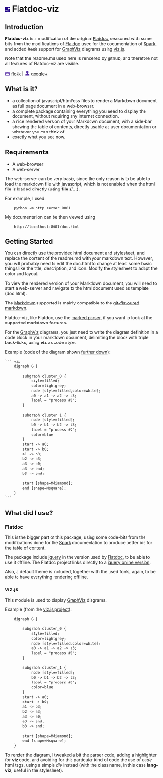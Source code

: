 # ![icon](images/flatdoc-viz.png) Flatdoc-viz

## Introduction
**Flatdoc-viz** is a modification of the original [Flatdoc][flatdoc-link], 
seasoned with some bits from the modifications of [Flatdoc][flatdoc-link] used 
for the documentation of [Spark][spark-link], and added ~~hack~~ support for 
[GraphViz][graphviz-link] diagrams using [viz.js][viz-js-link].

Note that the readme.md used here is rendered by github, and therefore not all
features of Flatdoc-viz are visible.

![email][email-image] [flokk](mailto:key.flokk@gmail.com) |
![contact][contact-image] [google+](https://plus.google.com/u/2/100973429079913209557)

## What is it?
- a collection of javascript/html/css files to render a Markdown document as 
  full page document in a web-browser. 
- a complete package containing everything you need to display the document, 
  without requiring any internet connection.
- a nice rendered version of your Markdown document, with a side-bar showing the
  table of contents, directly usable as user documentation or whatever you can
  think of.
- exactly what you see now.


## Requirements
- A web-browser
- A web-server

The web-server can be very basic, since the only reason is to be able to load 
the markdown file with javascript, which is not enabled when the html file is
loaded directly (using **file://...**).

For example, I used:
```
    python -m http.server 8001
```

My documentation can be then viewed using 
```
    http://localhost:8001/doc.html
```

## Getting Started
You can directly use the provided html document and stylesheet, and replace the 
content of the readme.md with your markdown text. However, you will probably 
need to edit the doc.html to change at least some basic things like the title,
description, and icon. Modify the stylesheet to adapt the color and layout.

To view the rendered version of your Markdown document, you will need to start a
web-server and navigate to the html document used as template (doc.html).

The [Markdown][markdown-link] supported is mainly compatible to the 
[git-flavoured markdown][gfm-link].

Flatdoc-viz, like Flatdoc, use the [marked parser][marked-link], if you want 
to look at the supported markdown features.

For the [GraphViz][graphviz-link] diagrams, you just need to write the diagram 
definition in a code block in your markdown document, delimiting the block with 
triple back-ticks, using **viz** as code style.

Example (code of the diagram shown [further down](#what-did-i-use-viz-js)):

    ``` viz
        digraph G {

            subgraph cluster_0 {
                style=filled;
                color=lightgrey;
                node [style=filled,color=white];
                a0 -> a1 -> a2 -> a3;
                label = "process #1";
            }

            subgraph cluster_1 {
                node [style=filled];
                b0 -> b1 -> b2 -> b3;
                label = "process #2";
                color=blue
            }
            start -> a0;
            start -> b0;
            a1 -> b3;
            b2 -> a3;
            a3 -> a0;
            a3 -> end;
            b3 -> end;

            start [shape=Mdiamond];
            end [shape=Msquare];
        }
    ``` 

## What did I use?
### Flatdoc
This is the bigger part of this package, using some code-bits from the 
modifications done for the [Spark][spark-link] documentation to produce better 
ids for the table of content.

The package include [jquery][jquery-link] in the version used by 
[Flatdoc][flatdoc-link], to be able to use it offline. The Flatdoc project links 
directly to a [jquery online version][jquery-link].

Also, a default theme is included, together with the used fonts, again, to be 
able to have everything rendering offline.

### viz.js
This module is used to display [GraphViz][graphviz-link] diagrams.

Example (from the [viz.js project][viz-js-link]):
``` viz
    digraph G {

        subgraph cluster_0 {
            style=filled;
            color=lightgrey;
            node [style=filled,color=white];
            a0 -> a1 -> a2 -> a3;
            label = "process #1";
        }

        subgraph cluster_1 {
            node [style=filled];
            b0 -> b1 -> b2 -> b3;
            label = "process #2";
            color=blue
        }
        start -> a0;
        start -> b0;
        a1 -> b3;
        b2 -> a3;
        a3 -> a0;
        a3 -> end;
        b3 -> end;

        start [shape=Mdiamond];
        end [shape=Msquare];
    }
``` 

To render the diagram, I tweaked a bit the parser code, adding a highlighter for
**viz** code, and avoiding for this particular kind of code the use of *code* 
html tags, using a simple *div* instead (with the class name, in this case 
**lang-viz**, useful in the stylesheet).
 

[download-link]: http://example.com/download.zip 
[flatdoc-link]:  http://ricostacruz.com/flatdoc
[spark-link]:    http://docs.spark.io
[viz-js-link]:   https://github.com/mdaines/viz.js/
[graphviz-link]: http://graphviz.org/
[markdown-link]: https://daringfireball.net/projects/markdown/
[gfm-link]:      https://help.github.com/articles/github-flavored-markdown
[marked-link]:   https://github.com/chjj/marked
[jquery-link]:   http://ajax.googleapis.com/ajax/libs/jquery/1.9.1/jquery.min.js
 
[email-image]:   images/email.png
[contact-image]: images/contact.png